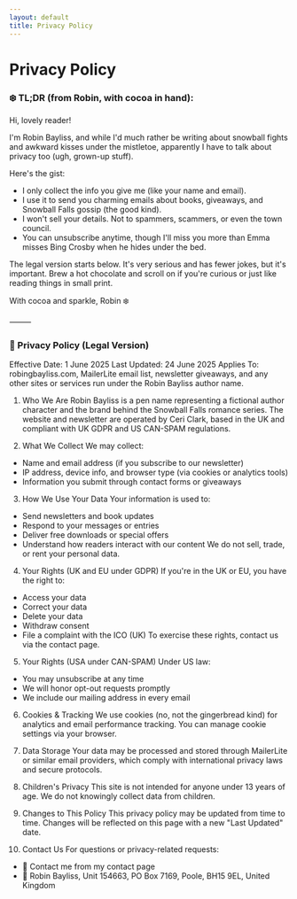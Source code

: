 ```yaml
---
layout: default
title: Privacy Policy
---
```

<h1 class="page-title">Privacy Policy</h1>

<h3 class="page-title">❄️ TL;DR (from Robin, with cocoa in hand):</h3>

Hi, lovely reader!

I'm Robin Bayliss, and while I'd much rather be writing about snowball fights and awkward kisses under the mistletoe, apparently I have to talk about privacy too (ugh, grown-up stuff).

Here's the gist:
- I only collect the info you give me (like your name and email).
- I use it to send you charming emails about books, giveaways, and Snowball Falls gossip (the good kind).
- I won't sell your details. Not to spammers, scammers, or even the town council.
- You can unsubscribe anytime, though I'll miss you more than Emma misses Bing Crosby when he hides under the bed.

The legal version starts below. It's very serious and has fewer jokes, but it's important. Brew a hot chocolate and scroll on if you're curious or just like reading things in small print.

With cocoa and sparkle,
Robin ❄️

⸻

<h3 class="page-title">📜 Privacy Policy (Legal Version)</h3>

Effective Date: 1 June 2025
Last Updated: 24 June 2025
Applies To: robingbayliss.com, MailerLite email list, newsletter giveaways, and any other sites or services run under the Robin Bayliss author name.

1. Who We Are
Robin Bayliss is a pen name representing a fictional author character and the brand behind the Snowball Falls romance series. The website and newsletter are operated by Ceri Clark, based in the UK and compliant with UK GDPR and US CAN-SPAM regulations.

2. What We Collect
We may collect:
- Name and email address (if you subscribe to our newsletter)
- IP address, device info, and browser type (via cookies or analytics tools)
- Information you submit through contact forms or giveaways

3. How We Use Your Data
Your information is used to:
- Send newsletters and book updates
- Respond to your messages or entries
- Deliver free downloads or special offers
- Understand how readers interact with our content
We do not sell, trade, or rent your personal data.

4. Your Rights (UK and EU under GDPR)
If you're in the UK or EU, you have the right to:
- Access your data
- Correct your data
- Delete your data
- Withdraw consent
- File a complaint with the ICO (UK)
To exercise these rights, contact us via the contact page.

5. Your Rights (USA under CAN-SPAM)
Under US law:
- You may unsubscribe at any time
- We will honor opt-out requests promptly
- We include our mailing address in every email

6. Cookies & Tracking
We use cookies (no, not the gingerbread kind) for analytics and email performance tracking. You can manage cookie settings via your browser.

7. Data Storage
Your data may be processed and stored through MailerLite or similar email providers, which comply with international privacy laws and secure protocols.

8. Children's Privacy
This site is not intended for anyone under 13 years of age. We do not knowingly collect data from children.

9. Changes to This Policy
This privacy policy may be updated from time to time. Changes will be reflected on this page with a new "Last Updated" date.

10. Contact Us
For questions or privacy-related requests:
- 📧 Contact me from my contact page
- 📮 Robin Bayliss, Unit 154663, PO Box 7169, Poole, BH15 9EL, United Kingdom
